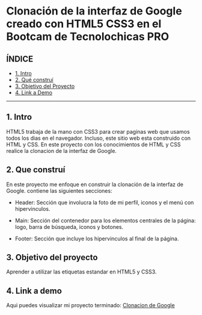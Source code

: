 # Clonación de la interfaz de Google creado con HTML5 CSS3 en el Bootcam de Tecnolochicas PRO


## **ÍNDICE**

* [1. Intro](https://github.com/IsabelSr22/clonaciongoogle/blob/main/README.md#1-intro)
* [2. Qué construí](https://github.com/IsabelSr22/clonaciongoogle/blob/main/README.md#2-que-constru%C3%AD)
* [3. Objetivo del Proyecto](https://github.com/IsabelSr22/clonaciongoogle/blob/main/README.md#3-objetivo-del-proyecto)
* [4. Link a Demo](https://github.com/IsabelSr22/clonaciongoogle/blob/main/README.md#4-link-a-demo)

****
## 1. Intro 
HTML5 trabaja de la mano con CSS3 para crear paginas web que usamos todos los dias en el navegador. Incluso, este sitio web esta construido con HTML y CSS. En este proyecto con los conocimientos de HTML y CSS realice la clonacion de la interfaz de Google. 


## 2. Que construí
En este proyecto me enfoque en construir la clonación de la interfaz de Google. 
contiene las siguientes secciones: 

* Header: Sección que involucra la foto de mi perfil, iconos y el menú con hipervinculos. 

* Main: Sección del contenedor para los elementos centrales de la página: logo, barra de búsqueda, iconos y botones. 

* Footer: Sección que incluye los hipervinculos al final de la página. 

## 3. Objetivo del proyecto 
Aprender a utilizar las etiquetas estandar en HTML5 y CSS3.

## 4. Link a demo 
Aqui puedes visualizar mi proyecto terminado: [Clonacion de Google](https://aquamarine-dusk-bcd326.netlify.app/)
